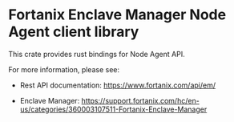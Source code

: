 # Fortanix Enclave Manager Node Agent client library

This crate provides rust bindings for Node Agent API.

For more information, please see:

- Rest API documentation: https://www.fortanix.com/api/em/

- Enclave Manager: https://support.fortanix.com/hc/en-us/categories/360003107511-Fortanix-Enclave-Manager

